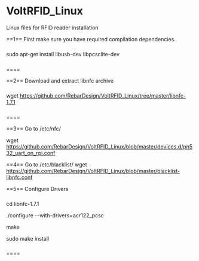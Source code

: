 VoltRFID_Linux
==============

Linux files for RFID reader installation

==1==
First make sure you have required compilation dependencies.
###
sudo apt-get install libusb-dev libpcsclite-dev
###
====

==2==
Download and extract libnfc archive
###
wget https://github.com/RebarDesign/VoltRFID_Linux/tree/master/libnfc-1.7.1
###
====

==3==
Go to /etc/nfc/

wget https://github.com/RebarDesign/VoltRFID_Linux/blob/master/devices.d/pn532_uart_on_rpi.conf

==4==
Go to /etc/blacklist/
wget https://github.com/RebarDesign/VoltRFID_Linux/blob/master/blacklist-libnfc.conf


==5==
Configure Drivers
###
cd libnfc-1.7.1

./configure --with-drivers=acr122_pcsc

make 

sudo make install

###
====










